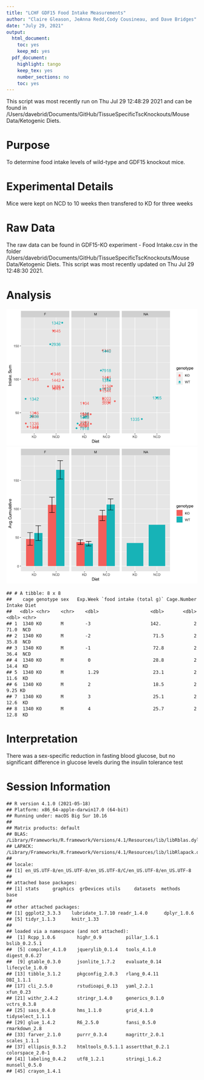 ```yaml
---
title: "LCHF GDF15 Food Intake Measurements"
author: "Claire Gleason, JeAnna Redd,Cody Cousineau, and Dave Bridges"
date: "July 29, 2021"
output:
  html_document:
    toc: yes
    keep_md: yes
  pdf_document:
    highlight: tango
    keep_tex: yes
    number_sections: no
    toc: yes
---
```




This script was most recently run on Thu Jul 29 12:48:29 2021 and can be found in /Users/davebrid/Documents/GitHub/TissueSpecificTscKnockouts/Mouse Data/Ketogenic Diets.

# Purpose

To determine food intake levels of wild-type and GDF15 knockout mice.

# Experimental Details

Mice were kept on NCD to 10 weeks then transfered to KD for three weeks

# Raw Data




The raw data can be found in GDF15-KO experiment - Food Intake.csv in the folder /Users/davebrid/Documents/GitHub/TissueSpecificTscKnockouts/Mouse Data/Ketogenic Diets.  This script was most recently updated on Thu Jul 29 12:48:30 2021.

# Analysis

![](figures/food-intake-analysis-1.png)<!-- -->![](figures/food-intake-analysis-2.png)<!-- -->

```
## # A tibble: 8 x 8
##    cage genotype sex   Exp.Week `food intake (total g)` Cage.Number Intake Diet 
##   <dbl> <chr>    <chr>    <dbl>                   <dbl>       <dbl>  <dbl> <chr>
## 1  1340 KO       M        -3                      142.            2  71.0  NCD  
## 2  1340 KO       M        -2                       71.5           2  35.8  NCD  
## 3  1340 KO       M        -1                       72.8           2  36.4  NCD  
## 4  1340 KO       M         0                       28.8           2  14.4  KD   
## 5  1340 KO       M         1.29                    23.1           2  11.6  KD   
## 6  1340 KO       M         2                       18.5           2   9.25 KD   
## 7  1340 KO       M         3                       25.1           2  12.6  KD   
## 8  1340 KO       M         4                       25.7           2  12.8  KD
```

# Interpretation

There was a sex-specific reduction in fasting blood glucose, but no significant difference in glucose levels during the insulin tolerance test

# Session Information


```
## R version 4.1.0 (2021-05-18)
## Platform: x86_64-apple-darwin17.0 (64-bit)
## Running under: macOS Big Sur 10.16
## 
## Matrix products: default
## BLAS:   /Library/Frameworks/R.framework/Versions/4.1/Resources/lib/libRblas.dylib
## LAPACK: /Library/Frameworks/R.framework/Versions/4.1/Resources/lib/libRlapack.dylib
## 
## locale:
## [1] en_US.UTF-8/en_US.UTF-8/en_US.UTF-8/C/en_US.UTF-8/en_US.UTF-8
## 
## attached base packages:
## [1] stats     graphics  grDevices utils     datasets  methods   base     
## 
## other attached packages:
## [1] ggplot2_3.3.3    lubridate_1.7.10 readr_1.4.0      dplyr_1.0.6     
## [5] tidyr_1.1.3      knitr_1.33      
## 
## loaded via a namespace (and not attached):
##  [1] Rcpp_1.0.6        highr_0.9         pillar_1.6.1      bslib_0.2.5.1    
##  [5] compiler_4.1.0    jquerylib_0.1.4   tools_4.1.0       digest_0.6.27    
##  [9] gtable_0.3.0      jsonlite_1.7.2    evaluate_0.14     lifecycle_1.0.0  
## [13] tibble_3.1.2      pkgconfig_2.0.3   rlang_0.4.11      DBI_1.1.1        
## [17] cli_2.5.0         rstudioapi_0.13   yaml_2.2.1        xfun_0.23        
## [21] withr_2.4.2       stringr_1.4.0     generics_0.1.0    vctrs_0.3.8      
## [25] sass_0.4.0        hms_1.1.0         grid_4.1.0        tidyselect_1.1.1 
## [29] glue_1.4.2        R6_2.5.0          fansi_0.5.0       rmarkdown_2.8    
## [33] farver_2.1.0      purrr_0.3.4       magrittr_2.0.1    scales_1.1.1     
## [37] ellipsis_0.3.2    htmltools_0.5.1.1 assertthat_0.2.1  colorspace_2.0-1 
## [41] labeling_0.4.2    utf8_1.2.1        stringi_1.6.2     munsell_0.5.0    
## [45] crayon_1.4.1
```
